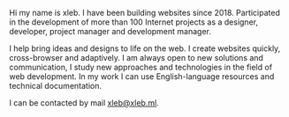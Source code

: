 Hi my name is xleb.
I have been building websites since 2018.
Participated in the development of more than 100 Internet projects as a designer, developer, project manager and development manager.

I help bring ideas and designs to life on the web.
I create websites quickly, cross-browser and adaptively.
I am always open to new solutions and communication, I study new approaches and technologies in the field of web development.
In my work I can use English-language resources and technical documentation.

I can be contacted by mail xleb@xleb.ml.
